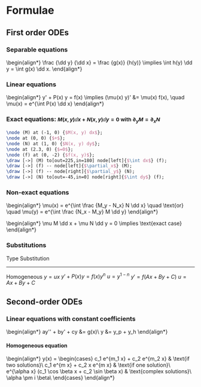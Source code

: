 # Formulae

## First order ODEs

### Separable equations

\begin{align*}
\frac {\dd y} {\dd x} = \frac {g(x)} {h(y)}
\implies \int h(y) \dd y = \int g(x) \dd x.
\end{align*}

### Linear equations

\begin{align*}
y' + P(x) y = f(x)
\implies
(\mu(x) y)' &= \mu(x) f(x),
\quad \mu(x) = e^{\int P(x) \dd x}
\end{align*}

### Exact equations: <small>$M(x, y) \dd x + N(x, y) \dd y = 0$ with $\partial_y M = \partial_x N$</small>

~~~ {.tex .tikz .fragment scale=1}
\node (M) at (-1, 0) {$M(x, y) dx$};
\node at (0, 0) {$+$};
\node (N) at (1, 0) {$N(x, y) dy$};
\node at (2.3, 0) {$=0$};
\node (f) at (0, -2) {$f(x, y)$};
\draw [->] (M) to[out=225,in=180] node[left]{$\int dx$} (f);
\draw [->] (f) -- node[left]{$\partial_x$} (M);
\draw [->] (f) -- node[right]{$\partial_y$} (N);
\draw [->] (N) to[out=-45,in=0] node[right]{$\int dy$} (f);
~~~

### Non-exact equations

\begin{align*}
\mu(x) = e^{\int \frac {M_y - N_x} N \dd x}
\quad \text{or} \quad
\mu(y) = e^{\int \frac {N_x - M_y} M \dd y}
\end{align*}

\begin{align*}
\mu M \dd x + \mu N \dd y = 0
\implies \text{exact case}
\end{align*}

### Substitutions

Type                    Substitution
-----                   --------------
Homogeneous             $y = ux$
$y' + P(x)y = f(x)y^n$  $u = y^{1 - n}$
$y' = f(Ax+By+C)$       $u = Ax + By + C$

## Second-order ODEs

### Linear equations with constant coefficients

\begin{align*}
ay'' + by' + cy &= g(x)\\
y &= y_p + y_h
\end{align*}

#### Homogeneous equation

\begin{align*}
y(x) = \begin{cases}
c_1 e^{m_1 x} + c_2 e^{m_2 x} & \text{if two solutions}\\
c_1 e^{m x} + c_2 x e^{m x} & \text{if one solution}\\
e^{\alpha x} (c_1 \cos \beta x + c_2 \sin \beta x) & \text{complex solutions}\ \alpha \pm i \beta\\
\end{cases}
\end{align*}
